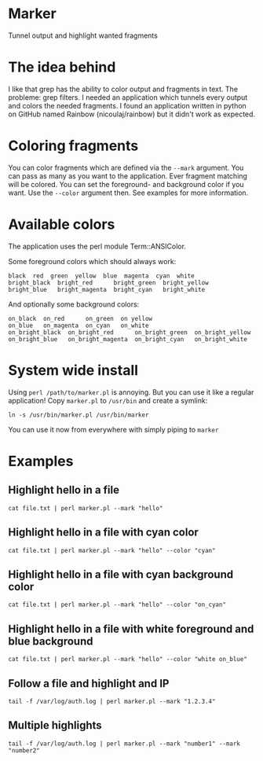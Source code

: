 Marker
===========

Tunnel output and highlight wanted fragments

The idea behind
===============

I like that grep has the ability to color output and fragments in text. The probleme: grep filters. I needed an application which tunnels every output and colors the needed fragments. I found an application written in python on GitHub named Rainbow (nicoulaj/rainbow) but it didn't work as expected.

Coloring fragments
==================

You can color fragments which are defined via the ``--mark`` argument. You can pass as many as you want to the application. Ever fragment matching will be colored. You can set the foreground- and background color if you want. Use the ``--color`` argument then. See examples for more information.

Available colors
================

The application uses the perl module Term::ANSIColor.

Some foreground colors which should always work:

```
black  red  green  yellow  blue  magenta  cyan  white
bright_black  bright_red      bright_green  bright_yellow
bright_blue   bright_magenta  bright_cyan   bright_white
```

And optionally some background colors:

```
on_black  on_red      on_green  on yellow
on_blue   on_magenta  on_cyan   on_white
on_bright_black  on_bright_red      on_bright_green  on_bright_yellow
on_bright_blue   on_bright_magenta  on_bright_cyan   on_bright_white
```

System wide install
===================

Using ``perl /path/to/marker.pl`` is annoying. But you can use it like a regular application! Copy ``marker.pl`` to ``/usr/bin`` and create a symlink:

``ln -s /usr/bin/marker.pl /usr/bin/marker``

You can use it now from everywhere with simply piping to ``marker``

Examples
========

Highlight hello in a file
-------------------------

``cat file.txt | perl marker.pl --mark "hello"``

Highlight hello in a file with cyan color
-----------------------------------------

``cat file.txt | perl marker.pl --mark "hello" --color "cyan"``

Highlight hello in a file with cyan background color
----------------------------------------------------

``cat file.txt | perl marker.pl --mark "hello" --color "on_cyan"``

Highlight hello in a file with white foreground and blue background
-------------------------------------------------------------------

``cat file.txt | perl marker.pl --mark "hello" --color "white on_blue"``

Follow a file and highlight and IP
----------------------------------

``tail -f /var/log/auth.log | perl marker.pl --mark "1.2.3.4"``

Multiple highlights
-------------------

``tail -f /var/log/auth.log | perl marker.pl --mark "number1" --mark "number2"``